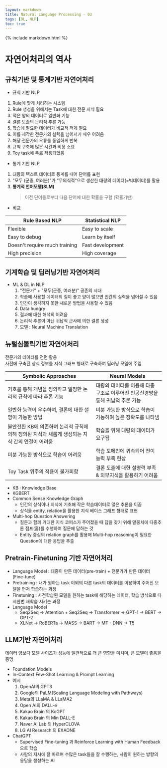 ```yaml
---
layout: markdown
title: Natural Language Processing - 03
tags: [DL, NLP]
toc: true
---
```


{% include markdown.html %}

# 자연어처리의 역사

## 규칙기반 및 통계기반 자연어처리

- 규칙 기반 NLP
1. Rule에 맞게 처리하는 시스템
2. Rule 생성을 위해서는 Task에 대한 전문 지식 필요
3. 적은 양의 데이터로 일반화 기능
4. 결론 도출의 논리적 추론 가능
5. 학습에 필요한 데이터가 비교적 적게 필요
6. 이를 제작한 전문가의 실력을 넘어서기 매우 어려움
7. 해당 전문가의 오류를 동일하게 반복
8. 규칙 구축에 많은 시간과 비용 소요
9. Toy task에 주로 적용되었음

- 통계 기반 NLP
1. 대량의 텍스트 데이터로 통계를 내어 단어를 표현
2. "모두 (군중, 여러분)"가 "무의식적"으로 생산한 대량의 데이터(=빅데이터)를 활용
3. **통계적 언어모델(SLM)**
   > 이전 단어들로부터 다음 단어에 대한 확률을 구함 (확률기반)

- 비교

| Rule Based NLP | Statistical NLP |
| --- | --- |
| Flexible | Easy to scale |
| Easy to debug | Learn by itself |
| Doesn't require much training | Fast development |
| High precision | High coverage |

## 기계학습 및 딥러닝기반 자연어처리

- ML & DL in NLP
   1. "전문가" + "모두(군중, 여러분)" 공존의 시대
   2. 학습에 사용할 데이터의 질이 좋고 양이 많으면 인간의 실력을 넘어설 수 있음
   3. 인간이 생각하지 못한 새로운 방법을 사용할 수 있음
   4. Data hungry
   5. 결과에 대한 해석의 어려움
   6. 논리적 추론이 아닌 귀납적 근사에 의한 결론 생성
   7. 모델 : Neural Machine Translation

## 뉴럴심볼릭기반 자연어처리

전문가의 데이터를 전면 활용  
사전에 구축된 상식 정보를 지식 그래프 형태로 구축하여 딥러닝 모델에 주입

| Symbolic Approaches | Neural Models |
| --- | --- |
| 기호를 통해 개념을 정의하고 일정한 논리적 규칙에 따라 추론 기능 | 대량의 데이터를 이용해 다층 구조로 이루어진 인공신경망을 통해 귀납적 추론 가능 |
| 일반화 능력이 우수하며, 결론에 대한 설명이 가능한 방법 | 미분 가능한 방식으로 학습이 가능하며 높은 정확도를 나타냄 |
| 불안전한 KB에 의존하며 논리적 규칙에 의해 정의된 지식과 새롬게 생성되는 지식 간의 연결이 어려움 | 학습을 위해 대량의 데이터가 요구됨 |
| 미분 가능한 방식으로 학습이 어려움 | 학습 도메인에 귀속되어 전이 능력 부족 현상 |
| Toy Task 위주의 적용이 불가피함 | 결론 도출에 대한 설명력 부족 & 외부지식을 활용하기 어려움 |

- KB : Knowledge Base
- KGBERT
- Common Sense Knowledge Graph
   - 인간의 상식이나 지식에 기초해 작은 학습데이터로 많은 추론을 이끔
   - 상식을 entity, relation을 활용한 지식 베이스 그래프 형태로 표현
- Multi-hop Question Answering
   - 질문과 함께 거대한 지식 코퍼스가 주어졌을 때 답을 찾기 위해 말뭉치에 다중추론 점프(홈)를 수행하여 질문에 답하는 것
   - Entity 중심의 relation graph를 활용해 Multi-hop reasoning이 필요한 Question에 대한 응답을 추출

## Pretrain-Finetuning 기반 자연어처리

- Language Model : 대중이 만든 데이터(pre-train) + 전문가가 만든 데이터(Fine-tune)
- Pretraining : 내가 원하는 task 이외의 다른 task의 데이터를 이용하여 주어진 모델을 먼저 학습하는 과정
- Finetuning : 사전학습된 모델을 원하는 task에 해당하는 데이터, 학습 방식으로 다시한번 재학습 시키는 과정
- Language Model
   - Seq2Seq -> Attention + Seq2Seq -> Transformer -> GPT-1 -> BERT -> GPT-2
   - XLNet -> RoBERTa -> MASS -> BART -> MT - DNN -> T5

## LLM기반 자연어처리

데이터 양보다 모델 사이즈가 성능에 일관적으로 더 큰 영향을 미치며, 큰 모델이 좋음을 증명

- Foundation Models
- In-Context Few-Shot Learning & Prompt Learning
- 예시
   1. OpenAI의 GPT3
   2. Google의 PaLM(Scaling Language Modeling with Pathways)
   3. Meta의 LLaMA & LLaMA2
   4. Open AI의 DALL-e
   5. Kakao Brain 의 KoGPT
   6. Kakao Brain 의 Min DALL-E
   7. Naver AI Lab 의 HyperCLOVA
   8. LG AI Research 의 EXAONE
- ChatGPT
   - Supervised Fine-tuning 과 Reinforce Learning with Human Feedback 으로 학습
   - 사람의 지시에 잘 따르며 수많은 task들을 잘 수행하는, 사람이 원하는 방향의 응답을 생성하는 AI
